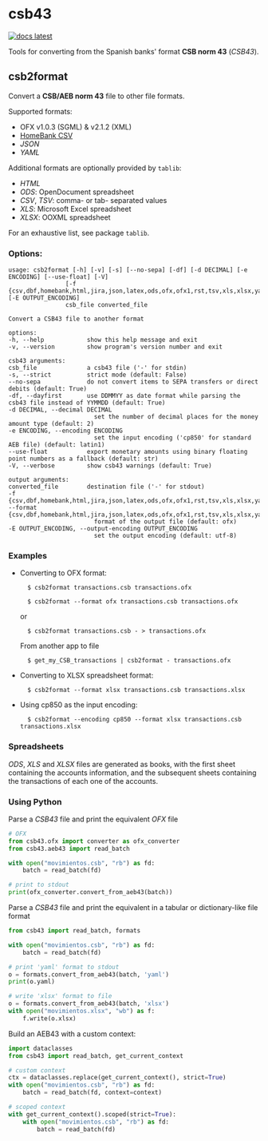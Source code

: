 <!--
SPDX-FileCopyrightText: 2024 wmj <wmj.py@gmx.com>

SPDX-License-Identifier: LGPL-3.0-or-later
-->

# csb43

[![docs latest](https://readthedocs.org/projects/csb43/badge/?version=latest)](https://csb43.readthedocs.io/projects/latest/?badge=latest)

Tools for converting from the Spanish banks' format **CSB norm 43** (*CSB43*).


## csb2format

Convert a **CSB/AEB norm 43** file to other file formats.

Supported formats:

- OFX v1.0.3 (SGML) & v2.1.2 (XML)
- [HomeBank CSV](http://homebank.free.fr/help/06csvformat.html)
- *JSON*
- *YAML*

Additional formats are optionally provided by `tablib`:

- *HTML*
- *ODS*: OpenDocument spreadsheet
- *CSV*, *TSV*: comma- or tab- separated values
- *XLS*: Microsoft Excel spreadsheet
- *XLSX*: OOXML spreadsheet

For an exhaustive list, see package `tablib`.


### Options:

    usage: csb2format [-h] [-v] [-s] [--no-sepa] [-df] [-d DECIMAL] [-e ENCODING] [--use-float] [-V]
                    [-f {csv,dbf,homebank,html,jira,json,latex,ods,ofx,ofx1,rst,tsv,xls,xlsx,yaml}] [-E OUTPUT_ENCODING]
                    csb_file converted_file

    Convert a CSB43 file to another format

    options:
    -h, --help            show this help message and exit
    -v, --version         show program's version number and exit

    csb43 arguments:
    csb_file              a csb43 file ('-' for stdin)
    -s, --strict          strict mode (default: False)
    --no-sepa             do not convert items to SEPA transfers or direct debits (default: True)
    -df, --dayfirst       use DDMMYY as date format while parsing the csb43 file instead of YYMMDD (default: True)
    -d DECIMAL, --decimal DECIMAL
                            set the number of decimal places for the money amount type (default: 2)
    -e ENCODING, --encoding ENCODING
                            set the input encoding ('cp850' for standard AEB file) (default: latin1)
    --use-float           export monetary amounts using binary floating point numbers as a fallback (default: str)
    -V, --verbose         show csb43 warnings (default: True)

    output arguments:
    converted_file        destination file ('-' for stdout)
    -f {csv,dbf,homebank,html,jira,json,latex,ods,ofx,ofx1,rst,tsv,xls,xlsx,yaml}, --format {csv,dbf,homebank,html,jira,json,latex,ods,ofx,ofx1,rst,tsv,xls,xlsx,yaml}
                            format of the output file (default: ofx)
    -E OUTPUT_ENCODING, --output-encoding OUTPUT_ENCODING
                            set the output encoding (default: utf-8)


### Examples

- Converting to OFX format:

        $ csb2format transactions.csb transactions.ofx

        $ csb2format --format ofx transactions.csb transactions.ofx

    or

        $ csb2format transactions.csb - > transactions.ofx

    From another app to file

        $ get_my_CSB_transactions | csb2format - transactions.ofx

- Converting to XLSX spreadsheet format:

        $ csb2format --format xlsx transactions.csb transactions.xlsx

- Using cp850 as the input encoding:

        $ csb2format --encoding cp850 --format xlsx transactions.csb transactions.xlsx


### Spreadsheets


*ODS*, *XLS* and *XLSX* files are generated as books, with the first sheet
containing the accounts information, and the subsequent sheets
containing the transactions of each one of the accounts.


### Using Python

Parse a *CSB43* file and print the equivalent *OFX* file


```python
# OFX
from csb43.ofx import converter as ofx_converter
from csb43.aeb43 import read_batch

with open("movimientos.csb", "rb") as fd:
    batch = read_batch(fd)

# print to stdout
print(ofx_converter.convert_from_aeb43(batch))
```

Parse a *CSB43* file and print the equivalent in a tabular or
dictionary-like file format


```python
from csb43 import read_batch, formats

with open("movimientos.csb", "rb") as fd:
    batch = read_batch(fd)

# print 'yaml' format to stdout
o = formats.convert_from_aeb43(batch, 'yaml')
print(o.yaml)

# write 'xlsx' format to file
o = formats.convert_from_aeb43(batch, 'xlsx')
with open("movimientos.xlsx", "wb") as f:
    f.write(o.xlsx)
```

Build an AEB43 with a custom context:

```python
import dataclasses
from csb43 import read_batch, get_current_context

# custom context
ctx = dataclasses.replace(get_current_context(), strict=True)
with open("movimientos.csb", "rb") as fd:
    batch = read_batch(fd, context=context)

# scoped context
with get_current_context().scoped(strict=True):
    with open("movimientos.csb", "rb") as fd:
        batch = read_batch(fd)
```
